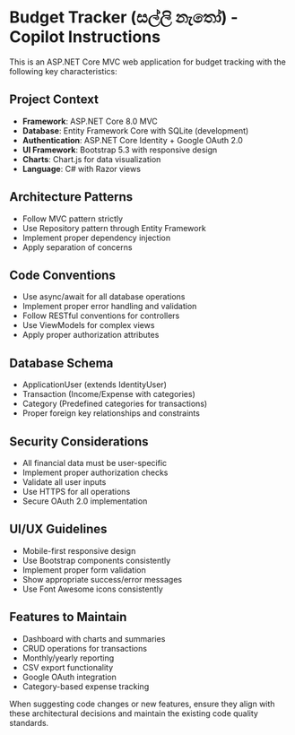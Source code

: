 <!-- Use this file to provide workspace-specific custom instructions to Copilot. For more details, visit https://code.visualstudio.com/docs/copilot/copilot-customization#_use-a-githubcopilotinstructionsmd-file -->

# Budget Tracker (සල්ලි නැතෝ) - Copilot Instructions

This is an ASP.NET Core MVC web application for budget tracking with the following key characteristics:

## Project Context
- **Framework**: ASP.NET Core 8.0 MVC
- **Database**: Entity Framework Core with SQLite (development)
- **Authentication**: ASP.NET Core Identity + Google OAuth 2.0
- **UI Framework**: Bootstrap 5.3 with responsive design
- **Charts**: Chart.js for data visualization
- **Language**: C# with Razor views

## Architecture Patterns
- Follow MVC pattern strictly
- Use Repository pattern through Entity Framework
- Implement proper dependency injection
- Apply separation of concerns

## Code Conventions
- Use async/await for all database operations
- Implement proper error handling and validation
- Follow RESTful conventions for controllers
- Use ViewModels for complex views
- Apply proper authorization attributes

## Database Schema
- ApplicationUser (extends IdentityUser)
- Transaction (Income/Expense with categories)
- Category (Predefined categories for transactions)
- Proper foreign key relationships and constraints

## Security Considerations
- All financial data must be user-specific
- Implement proper authorization checks
- Validate all user inputs
- Use HTTPS for all operations
- Secure OAuth 2.0 implementation

## UI/UX Guidelines
- Mobile-first responsive design
- Use Bootstrap components consistently
- Implement proper form validation
- Show appropriate success/error messages
- Use Font Awesome icons consistently

## Features to Maintain
- Dashboard with charts and summaries
- CRUD operations for transactions
- Monthly/yearly reporting
- CSV export functionality
- Google OAuth integration
- Category-based expense tracking

When suggesting code changes or new features, ensure they align with these architectural decisions and maintain the existing code quality standards.
